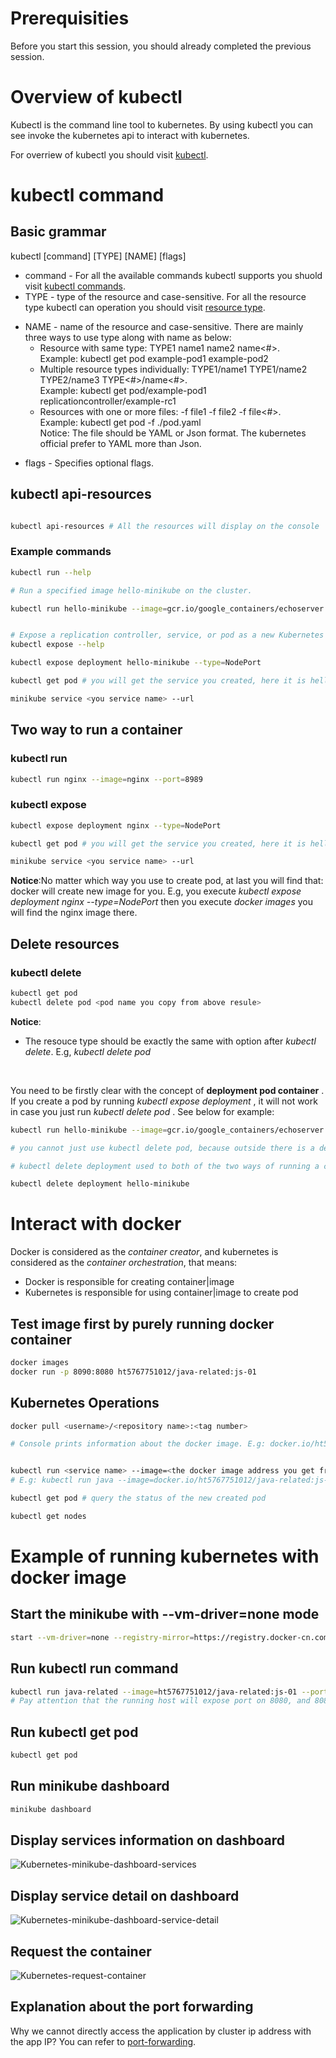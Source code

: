 # Prerequisities
Before you start this session, you should already completed the previous session.

# Overview of kubectl
Kubectl is the command line tool to kubernetes. By using kubectl you can see invoke the kubernetes api to interact with kubernetes.

For overriew of kubectl you should visit [kubectl](https://kubernetes.io/docs/reference/kubectl/overview/).

# kubectl command

## Basic grammar

kubectl [command] [TYPE] [NAME] [flags]

* command - For all the available commands kubectl supports you shuold visit [kubectl commands](https://kubernetes.io/docs/reference/generated/kubectl/kubectl-commands).
* TYPE - type of the resource and case-sensitive. For all the resource type kubectl can operation you should visit [resource type](https://kubernetes.io/docs/reference/kubectl/overview/#resource-types).
 - NAME - name of the resource and case-sensitive. There are mainly three ways to use type along with name as below:<br>
    - Resource with same type: TYPE1 name1 name2 name<#>. 
    <br>Example: kubectl get pod example-pod1 example-pod2
    - Multiple resource types individually: TYPE1/name1 TYPE1/name2 TYPE2/name3 TYPE<#>/name<#>. 
    <br>Example: kubectl get pod/example-pod1 replicationcontroller/example-rc1
    - Resources with one or more files: -f file1 -f file2 -f file<#>. 
    <br>Example: kubectl get pod -f ./pod.yaml
    <br>Notice: The file should be YAML or Json format. The kubernetes official prefer to YAML more than Json.


* flags - Specifies optional flags.


## kubectl api-resources

```sh

kubectl api-resources # All the resources will display on the console

```

### Example commands

```sh
kubectl run --help

# Run a specified image hello-minikube on the cluster.

kubectl run hello-minikube --image=gcr.io/google_containers/echoserver:1.4 --port=8080


# Expose a replication controller, service, or pod as a new Kubernetes service.
kubectl expose --help

kubectl expose deployment hello-minikube --type=NodePort

kubectl get pod # you will get the service you created, here it is hello-minikube

minikube service <you service name> --url
```

## Two way to run a container

### kubectl run
```sh
kubectl run nginx --image=nginx --port=8989

```
### kubectl expose
```sh
kubectl expose deployment nginx --type=NodePort

kubectl get pod # you will get the service you created, here it is hello-minikube

minikube service <you service name> --url

```

**Notice**:No matter which way you use to create pod, at last you will find that: docker will create new image for you. E.g, you execute _kubectl expose deployment nginx --type=NodePort_ then you execute _docker images_ you will find the nginx image there.


## Delete resources
### kubectl delete <resource type>

```sh
kubectl get pod
kubectl delete pod <pod name you copy from above resule>
```

**Notice**: <br> 
* The resouce type should be exactly the same with option after _kubectl delete_. E.g, _kubectl delete pod <pod name but not service name>_ 
<br>

You need to be firstly clear with the concept of **deployment pod container** . If you create a pod by running _kubectl expose deployment <deployment name>_, it will not work in case you just run _kubectl delete pod <pod name>_. See below for example:
<br>

```sh
kubectl run hello-minikube --image=gcr.io/google_containers/echoserver:1.4 --port=8080

# you cannot just use kubectl delete pod, because outside there is a deployment there, even you delete the pod it will continue to create new pod

# kubectl delete deployment used to both of the two ways of running a container: kubectl run & kubectl expose

kubectl delete deployment hello-minikube

```

# Interact with docker
Docker is considered as the _container creator_, and kubernetes is considered as the _container orchestration_, that means:

* Docker is responsible for creating container|image
* Kubernetes is responsible for using container|image to create pod


## Test image first by purely running docker container
```sh
docker images
docker run -p 8090:8080 ht5767751012/java-related:js-01


```

## Kubernetes Operations

```sh
docker pull <username>/<repository name>:<tag number>

# Console prints information about the docker image. E.g: docker.io/ht576475012/java-related:js-01


kubectl run <service name> --image=<the docker image address you get from previous command> --port=<give a port number here>
# E.g: kubectl run java --image=docker.io/ht5767751012/java-related:js-01 --port=8989

kubectl get pod # query the status of the new created pod

kubectl get nodes

```



# Example of running kubernetes with docker image

## Start the minikube with --vm-driver=none mode
```sh
start --vm-driver=none --registry-mirror=https://registry.docker-cn.com --kubernetes-version v1.14.0
```
## Run kubectl run command
```sh
kubectl run java-related --image=ht5767751012/java-related:js-01 --port=8080
# Pay attention that the running host will expose port on 8080, and 8080 is the port of the web request
```
## Run kubectl get pod
```sh
kubectl get pod
```

## Run minikube dashboard
```sh
minikube dashboard
```
## Display services information on dashboard

![Kubernetes-minikube-dashboard-services](https://github.com/HuangMarco/Kubernetes-entry/blob/dev/z_Resources/images/kubernetes-minikube-dashboard-services.jpg)

## Display service detail on dashboard

![Kubernetes-minikube-dashboard-service-detail](https://github.com/HuangMarco/Kubernetes-entry/blob/dev/z_Resources/images/kubernetes-minikube-dashboard-service-detail.jpg)

## Request the container

![Kubernetes-request-container](https://github.com/HuangMarco/Kubernetes-entry/blob/dev/z_Resources/images/kubernetes-request-container.jpg)


## Explanation about the port forwarding
Why we cannot directly access the application by cluster ip address with the app IP? You can refer to [port-forwarding](https://github.com/HuangMarco/kubernetes-entry/blob/dev/common-usage/kubernetest-command.md#port-forwarding).


